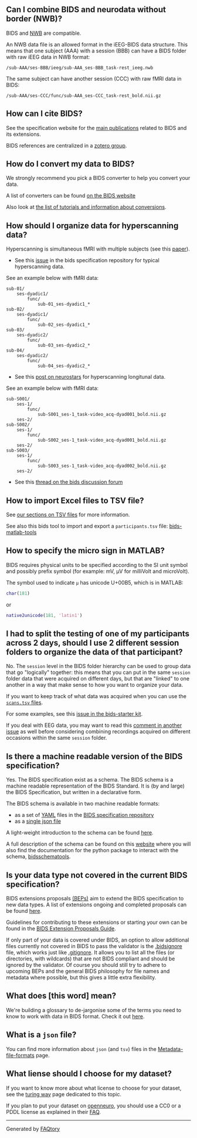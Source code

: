 ## Can I combine BIDS and neurodata without border (NWB)?

BIDS and [NWB](https://www.nwb.org/) are compatible.

An NWB data file is an allowed format in the iEEG-BIDS data structure.
This means that one subject (AAA) with a session (BBB)
can have a BIDS folder with raw iEEG data in NWB format:

```text
/sub-AAA/ses-BBB/ieeg/sub-AAA_ses-BBB_task-rest_ieeg.nwb
```

The same subject can have another session (CCC) with raw fMRI data in BIDS:

```text
/sub-AAA/ses-CCC/func/sub-AAA_ses-CCC_task-rest_bold.nii.gz
```

## How can I cite BIDS?

See the specification website for the
[main publications](https://bids-specification.readthedocs.io/en/latest/01-introduction.html#citing-bids)
related to BIDS and its extensions.

BIDS references are centralized in a [zotero group](https://www.zotero.org/groups/5111637/bids).

## How do I convert my data to BIDS?

We strongly recommend you pick a BIDS converter to help you convert your data.

A list of converters can be found [on the BIDS website](../tools/converters.md)

Also look at [the list of tutorials and information about conversions](../getting_started/tutorials/conversion/index.md).

## How should I organize data for hyperscanning data?

Hyperscanning is simultaneous fMRI with multiple subjects (see this [paper](https://doi.org/10.1006/nimg.2002.1150)).

-   See this [issue](https://github.com/bids-standard/bids-specification/issues/402)
  in the bids specification repository for typical hyperscanning data.

See an example below with fMRI data:

```text
sub-01/
    ses-dyadic1/
        func/
            sub-01_ses-dyadic1_*
sub-02/
    ses-dyadic1/
        func/
            sub-02_ses-dyadic1_*
sub-03/
    ses-dyadic2/
        func/
            sub-03_ses-dyadic2_*
sub-04/
    ses-dyadic2/
        func/
            sub-04_ses-dyadic2_*
```

-   See this [post on neurostars](https://neurostars.org/t/bids-structure-for-longitudinal-dyadic-data/26173)
    for hyperscanning longitunal data.

See an example below with fMRI data:

```text
sub-S001/
    ses-1/
        func/
            sub-S001_ses-1_task-video_acq-dyad001_bold.nii.gz
    ses-2/
sub-S002/
    ses-1/
        func/
            sub-S002_ses-1_task-video_acq-dyad001_bold.nii.gz
    ses-2/
sub-S003/
    ses-1/
        func/
            sub-S003_ses-1_task-video_acq-dyad002_bold.nii.gz
    ses-2/
```

-   See this [thread on the bids discussion forum](https://groups.google.com/g/bids-discussion/c/v660DuzOf3w/m/q-0PLHt5BgAJ)

## How to import Excel files to TSV file?

See [our sections on TSV files](../getting_started/folders_and_files/metadata.md#tsv-files) for more information.

See also this bids tool to import and export a `participants.tsv` file:
[bids-matlab-tools](https://github.com/sccn/bids-matlab-tools/blob/master/bids_spreadsheet2participants.m)

## How to specify the micro sign in MATLAB?

BIDS requires physical units to be specified according to the SI unit symbol and
possibly prefix symbol (for example: mV, μV for milliVolt and microVolt).

The symbol used to indicate `µ` has unicode U+00B5, which is in MATLAB:

```matlab
char(181)
```

or

```matlab
native2unicode(181, 'latin1')
```

## I had to split the testing of one of my participants across 2 days, should I use 2 different session folders to organize the data of that participant?

No. The `session` level in the BIDS folder hierarchy can be used to group data
that go "logically" together: this means that you can put in the same `session` folder
data that were acquired on different days,
but that are "linked" to one another in a way that make sense to how you want to organize your data.

If you want to keep track of what data was acquired when you can use the
[`scans.tsv` files](https://bids-specification.readthedocs.io/en/stable/03-modality-agnostic-files.html#scans-file).

For some examples, see this
[issue in the bids-starter kit](https://github.com/bids-standard/bids-starter-kit/issues/193).

If you deal with EEG data, you may want to read this
[comment in another issue](https://github.com/bids-standard/bids-starter-kit/issues/265#issuecomment-1082240834)
as well before considering combining recordings acquired on different occasions
within the same `session` folder.

## Is there a machine readable version of the BIDS specification?

Yes. The BIDS specification exist as a schema.
The BIDS schema is a machine readable representation of the BIDS Standard.
It is (by and large) the BIDS Specification, but written in a declarative form.

The BIDS schema is available in two machine readable formats:

-   as a set of [YAML](https://en.wikipedia.org/wiki/YAML) files in the [BIDS specification repository](https://github.com/bids-standard/bids-specification/tree/master/src/schema)
-   as a [single json file](https://bids-specification.readthedocs.io/en/stable/schema.json)

A light-weight introduction to the schema can be found [here](https://bids-extensions.readthedocs.io/en/latest/schema/).

A full description of the schema can be found on this [website](https://bidsschematools.readthedocs.io/en/latest/?badge=latest)
where you will also find the documentation for the python package
to interact with the schema, [bidsschematools](https://pypi.org/project/bidsschematools/).

## Is your data type not covered in the current BIDS specification?

BIDS extensions proposals [(BEPs)](../extensions/beps.md)
aim to extend the BIDS specification to new data types.
A list of extensions ongoing and completed proposals can be found [here](../extensions/beps.md).

Guidelines for contributing to these extensions or starting your own can be found
in the [BIDS Extension Proposals Guide](../extensions/index.md).

If only part of your data is covered under BIDS,
an option to allow additional files
currently not covered in BIDS to pass the validator is
the [.bidsignore](https://github.com/bids-standard/bids-validator/blob/master/bids-validator/README.md) file,
which works just like [.gitignore](https://git-scm.com/docs/gitignore).
It allows you to list all the files (or directories, with wildcards)
that are not BIDS compliant and should be ignored by the validator.
Of course you should still try to adhere to upcoming BEPs
and the general BIDS philosophy for file names and metadata where possible,
but this gives a little extra flexibility.

## What does [this word] mean?

We're building a glossary to de-jargonise some of the terms you need to know to
work with data in BIDS format. Check it out [here](../getting_started/resources/glossary.md).

## What is a `json` file?

You can find more information about `json` (and `tsv`) files in the
[Metadata-file-formats](../getting_started/folders_and_files/metadata.md#json) page.

## What liense should I choose for my dataset?

If you want to know more about what license to choose for your dataset,
see the [turing way](https://the-turing-way.netlify.app/reproducible-research/licensing/licensing-data.html#data-licenses)
page dedicated to this topic.

If you plan to put your dataset on [openneuro](https://openneuro.org/),
you should use a CC0 or a PDDL license as explained in their [FAQ](https://openneuro.org/faq).

<hr>

Generated by [FAQtory](https://github.com/willmcgugan/faqtory)
